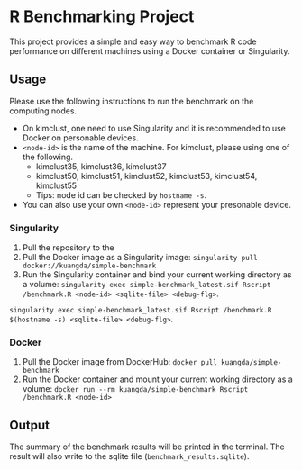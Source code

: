 # R Benchmarking Project

This project provides a simple and easy way to benchmark R code performance on different machines using a Docker container or Singularity.

## Usage

Please use the following instructions to run the benchmark on the computing nodes. 

- On kimclust, one need to use Singularity and it is recommended to use Docker on personable devices. 
- `<node-id>` is the name of the machine. For kimclust, please using one of the following. 
    - kimclust35, kimclust36, kimclust37
    - kimclust50, kimclust51, kimclust52, kimclust53, kimclust54, kimclust55
    - Tips: node id can be checked by `hostname -s`.
- You can also use your own `<node-id>` represent your presonable device. 

### Singularity

1. Pull the repository to the 
1. Pull the Docker image as a Singularity image: `singularity pull docker://kuangda/simple-benchmark`
1. Run the Singularity container and bind your current working directory as a volume: `singularity exec simple-benchmark_latest.sif Rscript /benchmark.R <node-id> <sqlite-file> <debug-flg>`.

`singularity exec simple-benchmark_latest.sif Rscript /benchmark.R $(hostname -s) <sqlite-file> <debug-flg>`.

### Docker

1. Pull the Docker image from DockerHub: `docker pull kuangda/simple-benchmark`
2. Run the Docker container and mount your current working directory as a volume: `docker run --rm kuangda/simple-benchmark Rscript /benchmark.R <node-id>`

## Output

The summary of the benchmark results will be printed in the terminal. The result will also write to the sqlite file (`benchmark_results.sqlite`).
